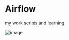 # Airflow

my work scripts and learning

![image](https://user-images.githubusercontent.com/128306878/230624009-549891ee-c890-453b-8443-ec268c62825c.png)
